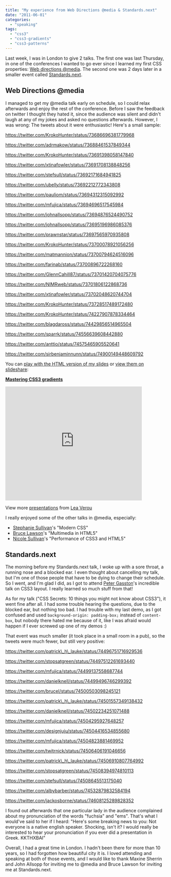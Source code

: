 ```yaml
---
title: "My experience from Web Directions @media & Standards.next"
date: "2011-06-01"
categories:
  - "speaking"
tags:
  - "css3"
  - "css3-gradients"
  - "css3-patterns"
---
```


Last week, I was in London to give 2 talks. The first one was last Thursday, in one of the conferences I wanted to go ever since I learned my first CSS properties: [Web directions @media](http://atmedia11.webdirections.org/). The second one was 2 days later in a smaller event called [Standards.next](http://standards-next.org/).

## Web Directions @media

I managed to get my @media talk early on schedule, so I could relax afterwards and enjoy the rest of the conference. Before I saw the feedback on twitter I thought they hated it, since the audience was silent and didn't laugh at any of my jokes and asked no questions afterwards. However, I was wrong: The tweets about it were enthusiastic! Here's a small sample:

https://twitter.com/KrokoHunter/status/73686696381779968

https://twitter.com/adrmakow/status/73688461537849344

https://twitter.com/KrokoHunter/status/73691398058147840

https://twitter.com/xtinafowler/status/73691708138848256

https://twitter.com/stefsull/status/73692171684941825

https://twitter.com/ubelly/status/73692212772343808

https://twitter.com/pauliom/status/73694312315092992

https://twitter.com/mfujica/status/73694696517545984

https://twitter.com/johnallsopp/status/73694876524490752

https://twitter.com/johnallsopp/status/73695196986085376

https://twitter.com/prawnstar/status/73697565970935808

https://twitter.com/KrokoHunter/status/73700078921056256

https://twitter.com/matmannion/status/73700794624516096

https://twitter.com/farinab/status/73700896722268160

https://twitter.com/GlennCahill87/status/73701420704075776

https://twitter.com/NIMRweb/status/73701806122868736

https://twitter.com/xtinafowler/status/73702048620744704

https://twitter.com/KrokoHunter/status/73728517489172480

https://twitter.com/KrokoHunter/status/74227907878334464

https://twitter.com/blagdaross/status/74429856514965504

https://twitter.com/sparrk/status/74556639608442880

https://twitter.com/anttio/status/74575465905520641

https://twitter.com/sirbenjaminnunn/status/74900149448609792

You can [play with the HTML version of my slides](http://lea.verou.me/css3-gradients/) or [view them on slideshare](http://www.slideshare.net/LeaVerou/mastering-css3-gradients):

**[Mastering CSS3 gradients](http://www.slideshare.net/LeaVerou/mastering-css3-gradients "Mastering CSS3 gradients")**

<iframe src="http://www.slideshare.net/slideshow/embed_code/8123661" width="425" height="355" frameborder="0" marginwidth="0" marginheight="0" scrolling="no"></iframe>

View more [presentations](http://www.slideshare.net/) from [Lea Verou](http://www.slideshare.net/LeaVerou)

I really enjoyed some of the other talks in @media, especially:

- [Stephanie Sullivan](http://www.w3conversions.com/)'s "Modern CSS"
- [Bruce Lawson](http://www.brucelawson.co.uk/)'s "Multimedia in HTML5"
- [Nicole Sullivan](http://www.stubbornella.org/content/)'s "Performance of CSS3 and HTML5"

## Standards.next

The morning before my Standards.next talk, I woke up with a sore throat, a running nose and a blocked ear. I even thought about cancelling my talk, but I'm one of those people that have to be dying to change their schedule. So I went, and I'm glad I did, as I got to attend [Peter Gasston](http://www.petergasston.co.uk/)'s incredible talk on CSS3 layout. I really learned so much stuff from that!

As for my talk ("CSS Secrets: 10 things you might not know about CSS3"), it went fine after all. I had some trouble hearing the questions, due to the blocked ear, but nothing too bad. I had trouble with my last demo, as I got confused and used `background-origin: padding-box;` instead of `content-box`, but nobody there hated me because of it, like I was afraid would happen if I ever screwed up one of my demos :)

That event was much smaller (it took place in a small room in a pub), so the tweets were much fewer, but still very positive:



https://twitter.com/patrick\_h\_lauke/status/74496751716929536

https://twitter.com/stopsatgreen/status/74497512261693440

https://twitter.com/mfujica/status/74499137558687744

https://twitter.com/danielknell/status/74499496746299392

https://twitter.com/brucel/status/74500503098245121

https://twitter.com/patrick\_h\_lauke/status/74501557349138432

https://twitter.com/danielknell/status/74502234251071488

https://twitter.com/mfujica/status/74504295927648257

https://twitter.com/designjuju/status/74504416534855680

https://twitter.com/mfujica/status/74504823881469952

https://twitter.com/twitrnick/status/74506406191046656

https://twitter.com/patrick\_h\_lauke/status/74506910807764992

https://twitter.com/stopsatgreen/status/74508394974810113

https://twitter.com/stefsull/status/74508645513175040

https://twitter.com/albybarber/status/74532879832584194

https://twitter.com/jackosborne/status/74608125289828352

I found out afterwards that one particular lady in the audience complained about my pronunciation of the words "fuchsia" and "ems". That's what I would've said to her if I heard: "Here's some breaking news to you: Not everyone is a native english speaker. Shocking, isn't it? I would really be interested to hear your pronunciation if you ever did a presentation in Greek. KKTHXBAI"

Overall, I had a great time in London. I hadn't been there for more than 10 years, so I had forgotten how beautiful city it is. I loved attending and speaking at both of those events, and I would like to thank Maxine Sherrin and John Allsopp for inviting me to @media and Bruce Lawson for inviting me at Standards.next.

